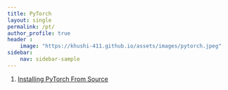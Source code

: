 ```yaml
---
title: PyTorch
layout: single
permalink: /pt/
author_profile: true
header :
    image: "https://khushi-411.github.io/assets/images/pytorch.jpeg"
sidebar:
    nav: sidebar-sample
---
```


1. [Installing PyTorch From Source](https://khushi-411.github.io/pytorch/Installing_PyTorch/)
